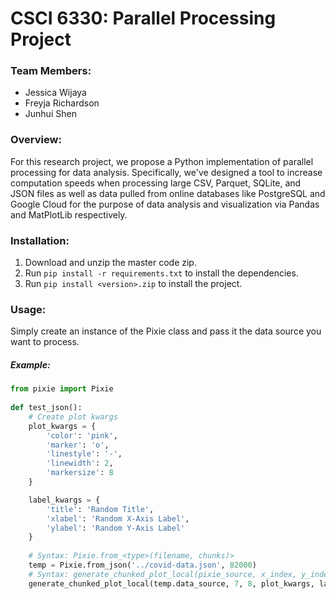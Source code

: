 # CSCI 6330: Parallel Processing Project

### Team Members:
- Jessica Wijaya
- Freyja Richardson
- Junhui Shen

### Overview:
For this research project, we propose a Python implementation of parallel processing for data analysis. Specifically, we've designed a tool to increase computation speeds when processing large CSV, Parquet, SQLite, and JSON files as well as data pulled from online databases like PostgreSQL and Google Cloud for the purpose of data analysis and visualization via Pandas and MatPlotLib respectively.

### Installation:
1. Download and unzip the master code zip.
2. Run `pip install -r requirements.txt` to install the dependencies.
3. Run `pip install <version>.zip` to install the project.

### Usage:
Simply create an instance of the Pixie class and pass it the data source you want to process.

##### Example:
```python
from pixie import Pixie
    
def test_json():
    # Create plot kwargs
    plot_kwargs = {
        'color': 'pink',
        'marker': 'o',
        'linestyle': '-',
        'linewidth': 2,
        'markersize': 8
    }

    label_kwargs = {
        'title': 'Random Title',
        'xlabel': 'Random X-Axis Label',
        'ylabel': 'Random Y-Axis Label'
    }
    
    # Syntax: Pixie.from_<type>(filename, chunks)>
    temp = Pixie.from_json('../covid-data.json', 82000)
    # Syntax: generate_chunked_plot_local(pixie_source, x_index, y_index, plot_kwargs, label_kwargs)
    generate_chunked_plot_local(temp.data_source, 7, 8, plot_kwargs, label_kwargs)
```